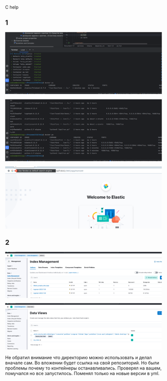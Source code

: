 C help

## 1
![c5cfdd77a9cd9cb35421ec720812c425.png](../_resources/c5cfdd77a9cd9cb35421ec720812c425.png)

![1ec3d51318ab977ea46033a845c0cee3.png](../_resources/1ec3d51318ab977ea46033a845c0cee3.png)

![37f73dbdc55a038372082d5267047665.png](../_resources/37f73dbdc55a038372082d5267047665.png)

## 2

![a53136e12d95eec0677ee455c0ff5f67.png](../_resources/a53136e12d95eec0677ee455c0ff5f67.png)

![f88c9797e01b66db3f4d9f1334cd700f.png](../_resources/f88c9797e01b66db3f4d9f1334cd700f.png)


Не обратил внимание что директорию можно использовать и делал вначале сам. Во вложении будет ссылка на свой репозиторий. Но были проблемы почему то контейнеры останавливались. Проверял на вашем, помучался но все запустилось. Поменял только на новые версии в yml. 
